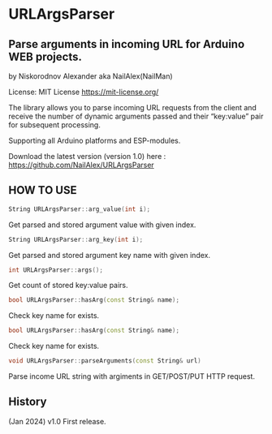 # URLArgsParser

## Parse arguments in incoming URL for Arduino WEB projects.

by Niskorodnov Alexander aka NailAlex(NailMan)

License: MIT License
https://mit-license.org/ 

The library allows you to parse incoming URL requests from the client and receive the number of dynamic arguments passed and their “key:value” pair for subsequent processing.

Supporting all Arduino platforms and ESP-modules. 

Download the latest version (version 1.0) here :
https://github.com/NailAlex/URLArgsParser


## HOW TO USE

```c++
String URLArgsParser::arg_value(int i);
```

Get parsed and stored argument value with given index.

```c++
String URLArgsParser::arg_key(int i);
```

Get parsed and stored argument key name with given index.

```c++
int URLArgsParser::args();
```

Get count of stored key:value pairs.

```c++
bool URLArgsParser::hasArg(const String& name);
```

Check key name for exists.


```c++
bool URLArgsParser::hasArg(const String& name);
```

Check key name for exists.

```c++
void URLArgsParser::parseArguments(const String& url)
```

Parse income URL string with argiments in GET/POST/PUT HTTP request.


## History

(Jan 2024) v1.0 First release. 